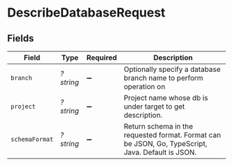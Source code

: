 # DescribeDatabaseRequest


## Fields

| Field                                                                                             | Type                                                                                              | Required                                                                                          | Description                                                                                       |
| ------------------------------------------------------------------------------------------------- | ------------------------------------------------------------------------------------------------- | ------------------------------------------------------------------------------------------------- | ------------------------------------------------------------------------------------------------- |
| `branch`                                                                                          | *?string*                                                                                         | :heavy_minus_sign:                                                                                | Optionally specify a database branch name to perform operation on                                 |
| `project`                                                                                         | *?string*                                                                                         | :heavy_minus_sign:                                                                                | Project name whose db is under target to get description.                                         |
| `schemaFormat`                                                                                    | *?string*                                                                                         | :heavy_minus_sign:                                                                                | Return schema in the requested format. Format can be JSON, Go, TypeScript, Java. Default is JSON. |